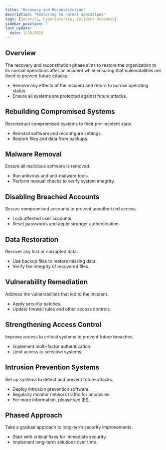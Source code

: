 ```yaml
---
title: "Recovery and Reconstitution"
description: "Restoring to normal operations"
tags: [Security, Cybersecurity, Incident Response]
sidebar_position: 7
last_update:
  date: 1/30/2024
---
```



## Overview

The recovery and reconstitution phase aims to restore the organization to its normal operations after an incident while ensuring that vulnerabilities are fixed to prevent future attacks.

- Remove any effects of the incident and return to normal operating status.
- Ensure all systems are protected against future attacks.

## Rebuilding Compromised Systems

Reconstruct compromised systems to their pre-incident state.

- Reinstall software and reconfigure settings.
- Restore files and data from backups.

## Malware Removal

Ensure all malicious software is removed.

- Run antivirus and anti-malware tools.
- Perform manual checks to verify system integrity.

## Disabling Breached Accounts

Secure compromised accounts to prevent unauthorized access.

- Lock affected user accounts.
- Reset passwords and apply stronger authentication.

## Data Restoration

Recover any lost or corrupted data.

- Use backup files to restore missing data.
- Verify the integrity of recovered files.

## Vulnerability Remediation

Address the vulnerabilities that led to the incident.

- Apply security patches.
- Update firewall rules and other access controls.

## Strengthening Access Control

Improve access to critical systems to prevent future breaches.

- Implement multi-factor authentication.
- Limit access to sensitive systems.

## Intrusion Prevention Systems

Set up systems to detect and prevent future attacks.

- Deploy intrusion prevention software.
- Regularly monitor network traffic for anomalies.
- For more information, please see [IPS.](/docs/007-Cybersecurity/024-Infrastructure-and-Network/056-IDS-and-IPS.md)

## Phased Approach

Take a gradual approach to long-term security improvements.

- Start with critical fixes for immediate security.
- Implement long-term solutions over time.
